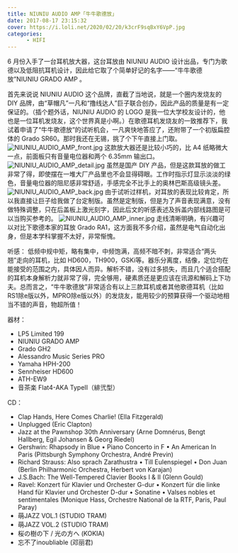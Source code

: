 ```yaml
---
title: NIUNIU AUDIO AMP「牛牛歌德放」
date: 2017-08-17 23:15:32
cover: https://i.loli.net/2020/02/20/k3crF9sqBxY6VpP.jpg
categories: 
      - HIFI
---
```

6 月份入手了一台耳机放大器，这台耳放由 NIUNIU AUDIO 设计出品，专门为歌德以及低阻抗耳机设计，因此给它取了个简单好记的名字——“牛牛歌德放”NIUNIU GRADO AMP 。

<!--more-->

首先来说说 NIUNIU AUDIO 这个品牌，直截了当地说，就是一个圈内发烧友的 DIY 品牌，由“草帽凡”一凡和“撸线达人”巨子联合创办，因此产品的质量是有一定保证的。（插个题外话，NIUNIU AUDIO 的 LOGO 是我一位大学校友设计的，他也是一位耳机发烧友，这个世界真是小啊。）在歌德耳机发烧友的一致推荐下，我试着申请了“牛牛歌德放”的试听机会，一凡爽快地答应了，还附带了一个初版扁腔体的 Grado SR60。那时我还在无锡，挑了个下午直接上门取。
![NIUNIU_AUDIO_AMP_front.jpg](https://i.loli.net/2020/02/20/sAkSNK6R4iE9U2I.jpg)
这款放大器还是比较小巧的，比 A4 纸略微大一点，前面板只有音量电位器和两个 6.35mm 输出口。
![NIUNIU_AUDIO_AMP_detail.jpg](https://i.loli.net/2020/02/20/CmRT4g1lpFvxSsD.jpg)
虽然是国产 DIY 产品，但是这款耳放的做工非常了得，即使摆在一堆大厂产品里也不会显得碍眼。工作时指示灯显示淡淡的绿色，音量电位器的阻尼感非常舒适，手感完全不比手上的奥林巴斯高级镜头差。
![NIUNIU_AUDIO_AMP_back.jpg](https://i.loli.net/2020/02/20/6ocOB3LYMeXaFSf.jpg)
由于试听过样机，对耳放的表现比较肯定，所以我直接让巨子给我做了台定制版。虽然是定制版，但是为了声音表现满意，没有做特殊调整，只在后盖板上激光刻字，因此后文的听感表述及拆盖内部线路图是可以当购买参考的。
![NIUNIU_AUDIO_AMP_inner.jpg](https://i.loli.net/2020/02/20/23n1lCZKePvLqmR.jpg)
走线清晰明确，有兴趣可以对比下歌德本家的耳放 Grado RA1，这方面我不多介绍，虽然是电气自动化出身，但是本学科掌握不太好，非常惭愧。

听感：
低频中规中矩，略有集中，中频饱满，高频不暗不刺，非常适合“两头翘”走向的耳机，比如 HD600，TH900，GSKi等。器乐分离度，结像，定位均在能接受的范围之内，具体因人而异。解析不错，没有过多损失，而且几个适合搭配的耳机本身解析力就非常了得，完全够用，硬素质还是更应该在讯源和解码上下功夫。总而言之，“牛牛歌德放”非常适合有以上三款耳机或者其他歌德耳机（比如RS1除e版以外，MPRO除e版以外）的发烧友，能用较少的预算获得一个驱动地相当不错的声音，物超所值！

器材：
* LP5 Limited 199
* NIUNIU GRADO AMP
* Grado GH2
* Alessandro Music Series PRO
* Yamaha HPH-200
* Sennheiser HD600
* ATH-EW9
* 音茶楽 Flat4-AKA TypeⅡ（緋弐型）

CD：
* Clap Hands, Here Comes Charlie! (Ella Fitzgerald)
* Unplugged (Eric Clapton)
* Jazz at the Pawnshop 30th Anniversary (Arne Domnérus, Bengt Hallberg, Egil Johansen & Georg Riedel)
* Gershwin: Rhapsody in Blue • Piano Concerto in F • An American In Paris (Pittsburgh Symphony Orchestra, André Previn)
* Richard Strauss: Also sprach Zarathustra • Till Eulenspiegel • Don Juan (Berlin Philharmonic Orchestra, Herbert von Karajan)
* J.S.Bach: The Well-Tempered Clavier Books I & II (Glenn Gould)
* Ravel: Konzert für Klavier und Orchester G-dur • Konzert für die linke Hand für Klavier und Orchester D-dur • Sonatine • Valses nobles et sentimentales (Monique Hass, Orchestre National de la RTF, Paris, Paul Paray)
* 萌JAZZ VOL.1 (STUDIO TRAM)
* 萌JAZZ VOL.2 (STUDIO TRAM)
* 桜の樹の下 / 光の方へ (KOKIA)
* 忘不了inoubliable (邓丽君)




